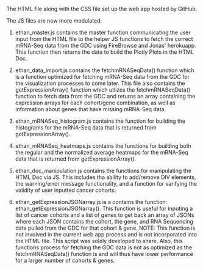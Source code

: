 The HTML file along with the CSS file set up the web app hosted by GitHub.

The JS files are now more modulated:

1) ethan_master.js contains the master function communicating the user input from the HTML file to the helper JS functions to    fetch the correct mRNA-Seq data from the GDC using FireBrowse and Jonas' herokuapp. This function then returns the data to    build the Plotly Plots in the HTML Doc.

2) ethan_data_import.js contains the fetchmRNASeqData() function which is a function optimized for fetching mRNA-Seq data from    the GDC for the visualization processes to come later. This file also contains the getExpressionArray() function which        utlizes the fetchmRNASeqData() function to fetch data from the GDC and returns an array containing the expression arrays      for each cohort/gene combination, as well as information about genes that have missing mRNA-Seq data.

3) ethan_mRNASeq_histogram.js contains the function for building the histograms for the mRNA-Seq data that is returned from      getExpressionArray().

4) ethan_mRNASeq_heatmaps.js contains the functions for building both the regular and the normalized average heatmaps for the    mRNA-Seq data that is returned from getExpressionArray().

5) ethan_doc_manipulation.js contains the functions for manipulating the HTML Doc via JS. This includes tha ability to            add/remove DIV elements, the warning/error message functionality, and a function for varifying the validity of user            inputted cancer cohorts.

6) ethan_getExpressionJSONarray.js is a contains the function: ethan_getExpressionJSONarray(). This function
   is useful for inputing a list of cancer cohorts and a list of genes to get back an array of JSONs where each JSON
   contains the cohort, the gene, and RNA Sequencing data pulled from the GDC for that cohort & gene.
   NOTE: This function is not involved in the current web app process and is not incorporated into the HTML file. This script          was solely developed to share. Also, this functions process for fetching the GDC data is not as optimized as the              fetchmRNASeqData() function is and will thus have lower performance for a larger number of cohorts & genes.
